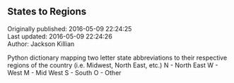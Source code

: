 ## States to Regions  
Originally published: 2016-05-09 22:24:25  
Last updated: 2016-05-09 22:24:26  
Author: Jackson Killian  
  
Python dictionary mapping two letter state abbreviations to their respective regions of the country (i.e. Midwest, North East, etc.)
N - North East
W - West
M - Mid West
S - South
O - Other